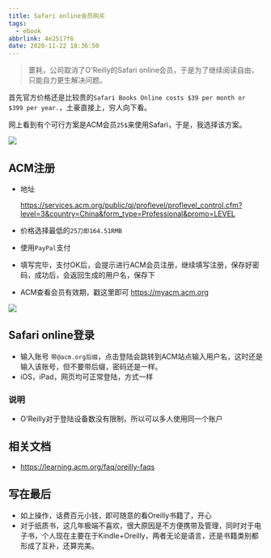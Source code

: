 ```yaml
---
title: Safari online会员购买
tags:
  - ebook
abbrlink: 4e2517f6
date: 2020-11-22 18:36:50
---
```

> 噩耗，公司取消了O'Reilly的Safari online会员，于是为了继续阅读自由，只能自力更生解决问题。

首先官方价格还是比较贵的`Safari Books Online costs $39 per month or $399 per year.`，土豪直接上，穷人向下看。

网上看到有个可行方案是ACM会员`25$`来使用Safari，于是，我选择该方案。

![](https://static.1991421.cn/2020/2020-11-22-185639.jpeg)


## ACM注册

   - 地址
  
       https://services.acm.org/public/qj/proflevel/proflevel_control.cfm?level=3&country=China&form_type=Professional&promo=LEVEL
        
   - 价格选择最低的`25刀即164.51RMB`
   - 使用`PayPal`支付
   - 填写完毕，支付OK后，会提示进行ACM会员注册，继续填写注册，保存好密码，成功后，会返回生成的用户名，保存下
   - ACM查看会员有效期，戳这里即可 https://myacm.acm.org


![](https://static.1991421.cn/2020/2020-11-22-185016.jpeg)

## Safari online登录


- 输入账号 `带@acm.org后缀`，点击登陆会跳转到ACM站点输入用户名，这时还是输入该账号，但不要带后缀，密码还是一样。
-  iOS，iPad，网页均可正常登陆，方式一样

### 说明
- O'Reilly对于登陆设备数没有限制，所以可以多人使用同一个账户

## 相关文档
- https://learning.acm.org/faq/oreilly-faqs

## 写在最后

- 如上操作，话费百元小钱，即可随意的看Oreilly书籍了，开心
- 对于纸质书，这几年极端不喜欢，很大原因是不方便携带及管理，同时对于电子书，个人现在主要在于Kindle+Oreilly，两者无论是语言，还是书籍类别都形成了互补，还算完美。






